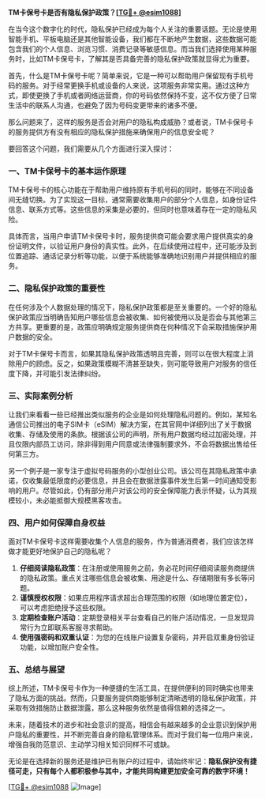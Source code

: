 **TM卡保号卡是否有隐私保护政策？[[TG💪+ @esim1088](https://t.me/s/esim1088)]**

在当今这个数字化的时代，隐私保护已经成为每个人关注的重要话题。无论是使用智能手机、平板电脑还是其他智能设备，我们都在不断地产生数据，这些数据可能包含我们的个人信息、浏览习惯、消费记录等敏感信息。而当我们选择使用某种服务时，比如TM卡保号卡，了解其是否具备完善的隐私保护政策就显得尤为重要。

首先，什么是TM卡保号卡呢？简单来说，它是一种可以帮助用户保留现有手机号码的服务。对于经常更换手机或设备的人来说，这项服务非常实用。通过这种方式，即使更换了手机或者网络运营商，你的号码依然保持不变，这不仅方便了日常生活中的联系人沟通，也避免了因为号码变更带来的诸多不便。

那么问题来了，这样的服务是否会对用户的隐私构成威胁？或者说，TM卡保号卡的服务提供方有没有相应的隐私保护措施来确保用户的信息安全呢？

要回答这个问题，我们需要从几个方面进行深入探讨：

### **一、TM卡保号卡的基本运作原理**

TM卡保号卡的核心功能在于帮助用户维持原有手机号码的同时，能够在不同设备间无缝切换。为了实现这一目标，通常需要收集用户的部分个人信息，如身份证件信息、联系方式等。这些信息的采集是必要的，但同时也意味着存在一定的隐私风险。

具体而言，当用户申请TM卡保号卡时，服务提供商可能会要求用户提供真实的身份证明文件，以验证用户身份的真实性。此外，在后续使用过程中，还可能涉及到位置追踪、通话记录分析等功能，以便于系统能够准确地识别用户并提供相应的服务。

### **二、隐私保护政策的重要性**

在任何涉及个人数据处理的情况下，隐私保护政策都是至关重要的。一个好的隐私保护政策应当明确告知用户哪些信息会被收集、如何被使用以及是否会与其他第三方共享。更重要的是，政策应明确规定服务提供商在何种情况下会采取措施保护用户数据的安全。

对于TM卡保号卡而言，如果其隐私保护政策透明且完善，则可以在很大程度上消除用户的顾虑。反之，如果政策模糊不清甚至缺失，则可能导致用户对服务的信任度下降，并可能引发法律纠纷。

### **三、实际案例分析**

让我们来看看一些已经推出类似服务的企业是如何处理隐私问题的。例如，某知名通信公司推出的电子SIM卡（eSIM）解决方案，在其官网中详细列出了关于数据收集、存储及使用的条款。根据该公司的声明，所有用户数据均经过加密处理，并且仅限内部员工访问，除非得到用户同意或法律强制要求外，不会将数据出售给任何第三方。

另一个例子是一家专注于虚拟号码服务的小型创业公司。该公司在其隐私政策中承诺，仅收集最低限度的必要信息，并且会在数据泄露事件发生后第一时间通知受影响的用户。尽管如此，仍有部分用户对该公司的安全保障能力表示怀疑，认为其规模较小，未必能抵御大规模黑客攻击。

### **四、用户如何保障自身权益**

面对TM卡保号卡这样需要收集个人信息的服务，作为普通消费者，我们应该怎样做才能更好地保护自己的隐私呢？

1. **仔细阅读隐私政策**：在注册或使用服务之前，务必花时间仔细阅读服务商提供的隐私政策。重点关注哪些信息会被收集、用途是什么、存储期限有多长等问题。
2. **谨慎授权权限**：如果应用程序请求超出合理范围的权限（如地理位置定位），可以考虑拒绝授予这些权限。
3. **定期检查账户活动**：定期登录相关平台查看自己的账户活动情况，一旦发现异常行为立即联系客服寻求帮助。
4. **使用强密码和双重认证**：为您的在线账户设置复杂密码，并开启双重身份验证功能，以增加账户安全性。

### **五、总结与展望**

综上所述，TM卡保号卡作为一种便捷的生活工具，在提供便利的同时确实也带来了隐私方面的挑战。然而，只要服务提供商能够制定清晰透明的隐私保护政策，并采取有效措施防止数据泄露，那么这种服务依然是值得信赖的选择之一。

未来，随着技术的进步和社会意识的提高，相信会有越来越多的企业意识到保护用户隐私的重要性，并不断完善自身的隐私管理体系。而对于我们每一位用户来说，增强自我防范意识、主动学习相关知识同样不可或缺。

无论是在选择新的服务还是维护已有账户的过程中，请始终牢记：**隐私保护没有捷径可走，只有每个人都积极参与其中，才能共同构建更加安全可靠的数字环境！**

[[TG💪+ @esim1088](https://t.me/s/esim1088) ![Image](https://i.postimg.cc/4NQfJmqS/Snipaste-2025-05-13-00-14-12.png)]
